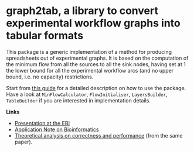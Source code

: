 # graph2tab, a library to convert experimental workflow graphs into tabular formats

This package is a generic implementation of a method for producing spreadsheets out of experimental graphs. It is based on the computation of the minimum flow from all the sources to all the sink nodes, having set at 1 the lower bound for all the experimental workflow arcs (and no upper bound, i.e. no capacity) restrictions.

Start from [this guide](http://github.com/ISA-tools/graph2tab/blob/master/graph2tab_intro.pdf) for a detailed description on how to use the package. Have a look at `MinFlowCalculator`, `FlowInitialiser`, `LayersBuilder`, `TableBuilder` if you are interested in implementation details.

**Links**

* [Presentation at the EBI](https://www.slideshare.net/mbrandizi/graph2tab-introduction)
* [Application Note on Bioinformatics](http://bioinformatics.oxfordjournals.org/content/28/12/1665)
* [Theoretical analysis on correctness and performance](https://oup.silverchair-cdn.com/oup/backfile/Content_public/Journal/bioinformatics/28/12/10.1093_bioinformatics_bts258/1/bts258_Supplementary_Data.zip?Expires=1507161884&Signature=b1mhaKvq45gvlDrufIk1vBszB7xsT15oIDH4GOXVSohtpSkQD5jLSidXKnh0HLK8sNl6uZehAELwXzzhaA8SUTHSExlFm1QkuH~IpqQKKMyLZOYzRyV~nK7MnD1NW0k6FiY4rOv7AF9fLedpbWLBXxmWEV8Xu-GVi~Ovxt6rmFPMMDX5sjVyJwGLDNHAaKeSiUaus~ZOXza8nmFuJly3pbDdCwGc90q3SmNB0GpsHSMcJ0spLFtqFkMNqkJRX9308oEIYfWhb~5XMalQA8yOUTizYDCAxpFJRrZLYGUabX5IHvU5LdpOQHrXd-sTa0NljlLaCiZpHUpC72zetbo91Q__&Key-Pair-Id=APKAIUCZBIA4LVPAVW3Q) (from the same paper).
